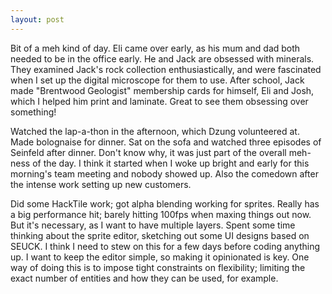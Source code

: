 ```yaml
---
layout: post
---
```


Bit of a meh kind of day. Eli came over early, as his mum and dad both needed to
be in the office early. He and Jack are obsessed with minerals. They examined
Jack's rock collection enthusiastically, and were fascinated when I set up the
digital microscope for them to use. After school, Jack made "Brentwood
Geologist" membership cards for himself, Eli and Josh, which I helped him print
and laminate. Great to see them obsessing over something!

Watched the lap-a-thon in the afternoon, which Dzung volunteered at. Made
bolognaise for dinner. Sat on the sofa and watched three episodes of Seinfeld
after dinner. Don't know why, it was just part of the overall meh-ness of the
day. I think it started when I woke up bright and early for this morning's team
meeting and nobody showed up. Also the comedown after the intense work setting
up new customers.

Did some HackTile work; got alpha blending working for sprites. Really has a big
performance hit; barely hitting 100fps when maxing things out now. But it's
necessary, as I want to have multiple layers. Spent some time thinking about the
sprite editor, sketching out some UI designs based on SEUCK. I think I need to
stew on this for a few days before coding anything up. I want to keep the editor
simple, so making it opinionated is key. One way of doing this is to impose
tight constraints on flexibility; limiting the exact number of entities and how
they can be used, for example.
